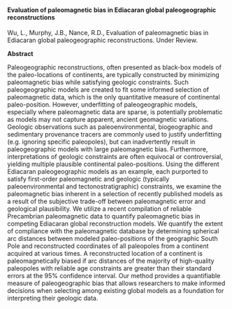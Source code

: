 #### Evaluation of paleomagnetic bias in Ediacaran global paleogeographic reconstructions
 
Wu, L., Murphy, J.B., Nance, R.D., Evaluation of paleomagnetic bias in Ediacaran global paleogeographic reconstructions. Under Review.

**Abstract**

Paleogeographic reconstructions, often presented as black-box models of the paleo-locations of continents, are typically constructed by minimizing paleomagnetic bias while satisfying geologic constraints. Such paleogeographic models are created to fit some informed selection of paleomagnetic data, which is the only quantitative measure of continental paleo-position. However, underfitting of paleogeographic models, especially where paleomagnetic data are sparse, is potentially problematic as models may not capture apparent, ancient geomagnetic variations. Geologic observations such as paleoenvironmental, biogeographic and sedimentary provenance tracers are commonly used to justify underfitting (e.g. ignoring specific paleopoles), but can inadvertently result in paleogeographic models with large paleomagnetic bias. Furthermore, interpretations of geologic constraints are often equivocal or controversial, yielding multiple plausible continental paleo-positions. Using the different Ediacaran paleogeographic models as an example, each purported to satisfy first-order paleomagnetic and geologic (typically paleoenvironmental and tectonostratigraphic) constraints, we examine the paleomagnetic bias inherent in a selection of recently published models as a result of the subjective trade-off between paleomagnetic error and geological plausibility. We utilize a recent compilation of reliable Precambrian paleomagnetic data to quantify paleomagnetic bias in competing Ediacaran global reconstruction models. We quantify the extent of compliance with the paleomagnetic database by determining spherical arc distances between modeled paleo-positions of the geographic South Pole and reconstructed coordinates of all paleopoles from a continent acquired at various times. A reconstructed location of a continent is paleomagnetically biased if arc distances of the majority of high-quality paleopoles with reliable age constraints are greater than their standard errors at the 95% confidence interval. Our method provides a quantifiable measure of paleogeographic bias that allows researchers to make informed decisions when selecting among existing global models as a foundation for interpreting their geologic data.